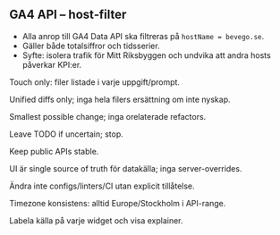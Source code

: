 ## GA4 API – host‑filter

- Alla anrop till GA4 Data API ska filtreras på `hostName = bevego.se`.
- Gäller både totalsiffror och tidsserier.
- Syfte: isolera trafik för Mitt Riksbyggen och undvika att andra hosts påverkar KPI:er.

Touch only: filer listade i varje uppgift/prompt.

Unified diffs only; inga hela filers ersättning om inte nyskap.

Smallest possible change; inga orelaterade refactors.

Leave TODO if uncertain; stop.

Keep public APIs stable.

UI är single source of truth för datakälla; inga server-overrides.

Ändra inte configs/linters/CI utan explicit tillåtelse.

Timezone konsistens: alltid Europe/Stockholm i API-range.

Labela källa på varje widget och visa explainer.